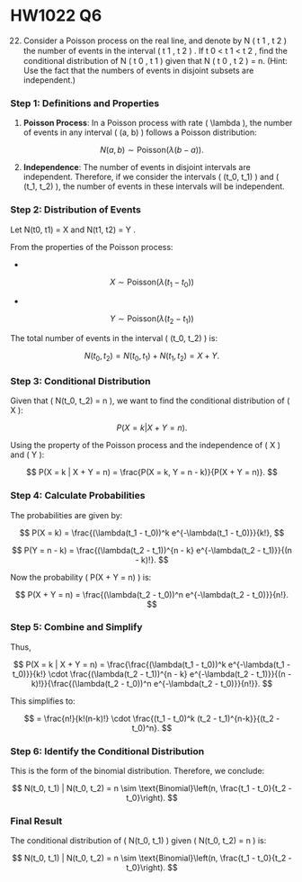 # HW1022 Q6
22. Consider a Poisson process on the real line, and denote by N ( t 1 , t 2 ) the number
of events in the interval ( t 1 , t 2 ) . If t 0 < t 1 < t 2 , ﬁnd the conditional distribution of
N ( t 0 , t 1 ) given that N ( t 0 , t 2 ) = n. (Hint: Use the fact that the numbers of events
in disjoint subsets are independent.)


### Step 1: Definitions and Properties

1. **Poisson Process**: In a Poisson process with rate \( \lambda \), the number of events in any interval \( (a, b) \) follows a Poisson distribution:

$$
N(a, b) \sim \text{Poisson}(\lambda (b - a)).
$$

2. **Independence**: The number of events in disjoint intervals are independent. Therefore, if we consider the intervals \( (t_0, t_1) \) and \( (t_1, t_2) \), the number of events in these intervals will be independent.

### Step 2: Distribution of Events

Let N(t0, t1) = X  and N(t1, t2) = Y  .

From the properties of the Poisson process:

- 

$$
X \sim \text{Poisson}(\lambda(t_1 - t_0))
$$

- 

$$
Y \sim \text{Poisson}(\lambda(t_2 - t_1))
$$

The total number of events in the interval \( (t_0, t_2) \) is:

$$
N(t_0, t_2) = N(t_0, t_1) + N(t_1, t_2) = X + Y.
$$

### Step 3: Conditional Distribution

Given that \( N(t_0, t_2) = n \), we want to find the conditional distribution of \( X \):

$$
P(X = k | X + Y = n).
$$

Using the property of the Poisson process and the independence of \( X \) and \( Y \):

$$
P(X = k | X + Y = n) = \frac{P(X = k, Y = n - k)}{P(X + Y = n)}.
$$

### Step 4: Calculate Probabilities

The probabilities are given by:

$$
P(X = k) = \frac{(\lambda(t_1 - t_0))^k e^{-\lambda(t_1 - t_0)}}{k!},
$$

$$
P(Y = n - k) = \frac{(\lambda(t_2 - t_1))^{n - k} e^{-\lambda(t_2 - t_1)}}{(n - k)!}.
$$

Now the probability \( P(X + Y = n) \) is:

$$
P(X + Y = n) = \frac{(\lambda(t_2 - t_0))^n e^{-\lambda(t_2 - t_0)}}{n!}.
$$

### Step 5: Combine and Simplify

Thus,

$$
P(X = k | X + Y = n) = \frac{\frac{(\lambda(t_1 - t_0))^k e^{-\lambda(t_1 - t_0)}}{k!} \cdot \frac{(\lambda(t_2 - t_1))^{n - k} e^{-\lambda(t_2 - t_1)}}{(n - k)!}}{\frac{(\lambda(t_2 - t_0))^n e^{-\lambda(t_2 - t_0)}}{n!}}.
$$

This simplifies to:

$$
= \frac{n!}{k!(n-k)!} \cdot \frac{(t_1 - t_0)^k (t_2 - t_1)^{n-k}}{(t_2 - t_0)^n}.
$$

### Step 6: Identify the Conditional Distribution

This is the form of the binomial distribution. Therefore, we conclude:

$$
N(t_0, t_1) | N(t_0, t_2) = n \sim \text{Binomial}\left(n, \frac{t_1 - t_0}{t_2 - t_0}\right).
$$

### Final Result

The conditional distribution of \( N(t_0, t_1) \) given \( N(t_0, t_2) = n \) is:

$$
N(t_0, t_1) | N(t_0, t_2) = n \sim \text{Binomial}\left(n, \frac{t_1 - t_0}{t_2 - t_0}\right).
$$
